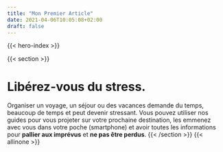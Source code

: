 ```yaml
---
title: "Mon Premier Article"
date: 2021-04-06T10:05:08+02:00
draft: false
---
```

{{< hero-index >}}

{{< section >}}
<h1 class="has-text-primary">Libérez-vous du stress.</h1>
Organiser un voyage, un séjour ou des vacances demande du temps, beaucoup de temps et <span class="has-text-danger">peut devenir stressant</span>. Vous pouvez utiliser nos guides pour vous projeter sur votre prochaine destination, les emmenez avec vous dans votre poche (smartphone) et avoir toutes les informations pour <span style="font-weight: bold;">pallier aux imprévus</span> et <span style="font-weight: bold;">ne pas être perdus</span>.
{{< /section >}}
{{< allinone >}}


